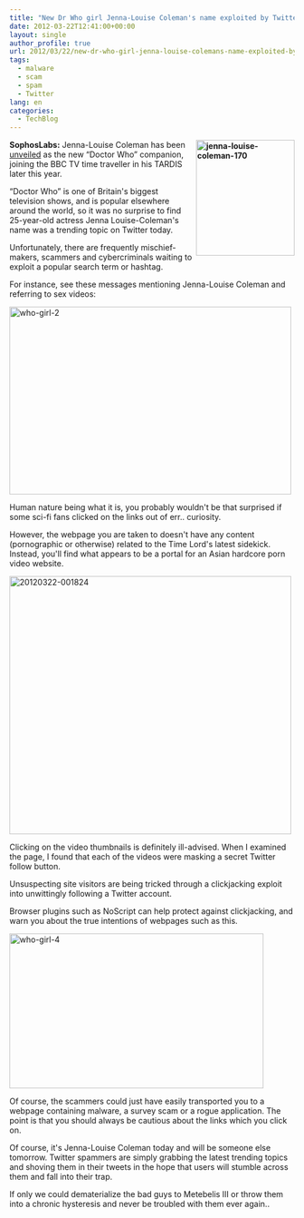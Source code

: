 ```yaml
---
title: "New Dr Who girl Jenna-Louise Coleman's name exploited by Twitter sex video scammers"
date: 2012-03-22T12:41:00+00:00
layout: single
author_profile: true
url: 2012/03/22/new-dr-who-girl-jenna-louise-colemans-name-exploited-by-twitter-sex-video-scammers/
tags:
  - malware
  - scam
  - spam
  - Twitter
lang: en
categories: 
  - TechBlog
---
```

**[<img title="jenna-louise-coleman-170" border="0" alt="jenna-louise-coleman-170" align="right" src="http://lh3.ggpht.com/-w0txwnOjZSM/T2sWYjpBr9I/AAAAAAAAFQc/U41DDm9OCqE/jenna-louise-coleman-170_thumb.jpg?imgmax=800" width="174" height="204" />](http://lh4.ggpht.com/-4R_qoXYPEg0/T2sWSJKkEQI/AAAAAAAAFQU/0hxqWkAqlnE/s1600-h/jenna-louise-coleman-170%25255B2%25255D.jpg)SophosLabs:** Jenna-Louise Coleman has been [unveiled](http://www.bbc.co.uk/news/entertainment-arts-17456505) as the new “Doctor Who” companion, joining the BBC TV time traveller in his TARDIS later this year. 

“Doctor Who” is one of Britain's biggest television shows, and is popular elsewhere around the world, so it was no surprise to find 25-year-old actress Jenna Louise-Coleman's name was a trending topic on Twitter today. 

Unfortunately, there are frequently mischief-makers, scammers and cybercriminals waiting to exploit a popular search term or hashtag. 

For instance, see these messages mentioning Jenna-Louise Coleman and referring to sex videos: 

[<img title="who-girl-2" border="0" alt="who-girl-2" src="http://lh6.ggpht.com/-FUshcASb9kA/T2sWp6p7QdI/AAAAAAAAFQs/hZXOhG_LVIo/who-girl-2_thumb%25255B2%25255D.jpg?imgmax=800" width="498" height="331" />](http://lh4.ggpht.com/-ICg_lx1_owc/T2sWg_RVcII/AAAAAAAAFQk/n_otgegxpQo/s1600-h/who-girl-2%25255B4%25255D.jpg) 

Human nature being what it is, you probably wouldn't be that surprised if some sci-fi fans clicked on the links out of err.. curiosity. 

However, the webpage you are taken to doesn't have any content (pornographic or otherwise) related to the Time Lord's latest sidekick. Instead, you'll find what appears to be a portal for an Asian hardcore porn video website. 

[<img title="20120322-001824" border="0" alt="20120322-001824" src="http://lh4.ggpht.com/-NfJwfquk03k/T2sW2KAEr1I/AAAAAAAAFQ8/1BiZTKrAogU/20120322-001824_thumb%25255B2%25255D.jpg?imgmax=800" width="498" height="455" />](http://lh3.ggpht.com/-KmSA_FfTW_U/T2sWwzWAptI/AAAAAAAAFQ0/yAVFOnC4_s0/s1600-h/20120322-001824%25255B4%25255D.jpg) 

Clicking on the video thumbnails is definitely ill-advised. When I examined the page, I found that each of the videos were masking a secret Twitter follow button. 

Unsuspecting site visitors are being tricked through a clickjacking exploit into unwittingly following a Twitter account. 

Browser plugins such as NoScript can help protect against clickjacking, and warn you about the true intentions of webpages such as this. 

[<img title="who-girl-4" border="0" alt="who-girl-4" src="http://lh5.ggpht.com/-myMdFcCEwaY/T2sXB7wGM8I/AAAAAAAAFRM/9jX2ST44FbY/who-girl-4_thumb%25255B2%25255D.jpg?imgmax=800" width="449" height="273" />](http://lh3.ggpht.com/-ZEMqljGFeOs/T2sW7l2lA_I/AAAAAAAAFRE/RAEX-MekZT4/s1600-h/who-girl-4%25255B4%25255D.jpg) 

Of course, the scammers could just have easily transported you to a webpage containing malware, a survey scam or a rogue application. The point is that you should always be cautious about the links which you click on. 

Of course, it's Jenna-Louise Coleman today and will be someone else tomorrow. Twitter spammers are simply grabbing the latest trending topics and shoving them in their tweets in the hope that users will stumble across them and fall into their trap. 

If only we could dematerialize the bad guys to Metebelis III or throw them into a chronic hysteresis and never be troubled with them ever again..